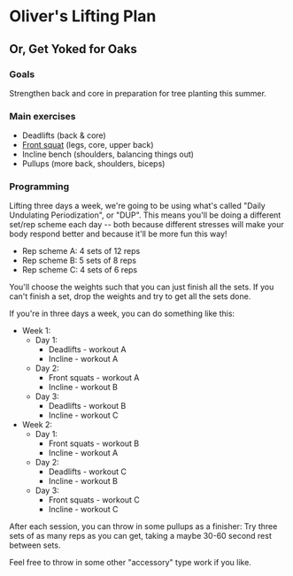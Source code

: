 # Oliver's Lifting Plan
## Or, Get Yoked for Oaks

### Goals
Strengthen back and core in preparation for tree planting this summer.

### Main exercises

  * Deadlifts (back & core)
  * [Front squat](https://www.youtube.com/watch?v=wyDbagKS7Rg) (legs, core, upper back)
  * Incline bench (shoulders, balancing things out)
  * Pullups (more back, shoulders, biceps)

### Programming

Lifting three days a week, we're going to be using what's called "Daily
Undulating Periodization", or "DUP". This means you'll be doing a different
set/rep scheme each day -- both because different stresses will make your body
respond better and because it'll be more fun this way!

- Rep scheme A: 4 sets of 12 reps
- Rep scheme B: 5 sets of 8 reps
- Rep scheme C: 4 sets of 6 reps

You'll choose the weights such that you can just finish all the sets. If you
can't finish a set, drop the weights and try to get all the sets done.

If you're in three days a week, you can do something like this:

  - Week 1:
    - Day 1:
      * Deadlifts - workout A
      * Incline - workout A
    - Day 2:
      * Front squats - workout A
      * Incline - workout B
    - Day 3:
      * Deadlifts - workout B
      * Incline - workout C
  - Week 2:
    - Day 1:
      * Front squats - workout B
      * Incline - workout A
    - Day 2:
      * Deadlifts - workout C
      * Incline - workout B
    - Day 3:
      * Front squats - workout C
      * Incline - workout C

After each session, you can throw in some pullups as a finisher: Try three sets
of as many reps as you can get, taking a maybe 30-60 second rest between sets.

Feel free to throw in some other "accessory" type work if you like.
